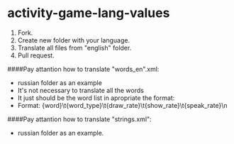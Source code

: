 # activity-game-lang-values
 1. Fork.
 2. Create new folder with your language.
 3. Translate all files from "english" folder. 
 4. Pull request.

####Pay attantion how to translate "words_en".xml:
* russian folder as an example 
* It's not necessary to translate all the words
* It just should be the word list in apropriate the format:
* Format: {word}\t{word_type}\t{draw_rate}\t{show_rate}\t{speak_rate}\n

####Pay attantion how to translate "strings.xml": 
* russian folder as an example.

